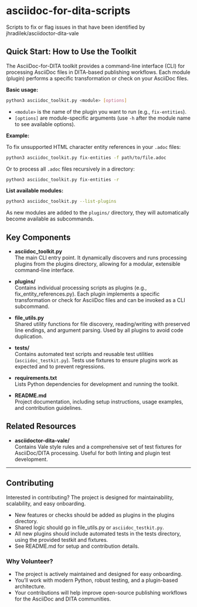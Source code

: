 # asciidoc-for-dita-scripts
Scripts to fix or flag issues in that have been identified by jhradilek/asciidoctor-dita-vale

## Quick Start: How to Use the Toolkit

The AsciiDoc-for-DITA toolkit provides a command-line interface (CLI) for processing AsciiDoc files in DITA-based publishing workflows. Each module (plugin) performs a specific transformation or check on your AsciiDoc files.

**Basic usage:**

```sh
python3 asciidoc_toolkit.py <module> [options]
```

- `<module>` is the name of the plugin you want to run (e.g., `fix-entities`).
- `[options]` are module-specific arguments (use `-h` after the module name to see available options).

**Example:**

To fix unsupported HTML character entity references in your `.adoc` files:

```sh
python3 asciidoc_toolkit.py fix-entities -f path/to/file.adoc
```

Or to process all `.adoc` files recursively in a directory:

```sh
python3 asciidoc_toolkit.py fix-entities -r
```

**List available modules:**

```sh
python3 asciidoc_toolkit.py --list-plugins
```

As new modules are added to the `plugins/` directory, they will automatically become available as subcommands.

## Key Components

- **asciidoc_toolkit.py**  
  The main CLI entry point. It dynamically discovers and runs processing plugins from the plugins directory, allowing for a modular, extensible command-line interface.

- **plugins/**  
  Contains individual processing scripts as plugins (e.g., fix_entity_references.py). Each plugin implements a specific transformation or check for AsciiDoc files and can be invoked as a CLI subcommand.

- **file_utils.py**  
  Shared utility functions for file discovery, reading/writing with preserved line endings, and argument parsing. Used by all plugins to avoid code duplication.

- **tests/**  
  Contains automated test scripts and reusable test utilities (`asciidoc_testkit.py`). Tests use fixtures to ensure plugins work as expected and to prevent regressions.

- **requirements.txt**  
  Lists Python dependencies for development and running the toolkit.

- **README.md**  
  Project documentation, including setup instructions, usage examples, and contribution guidelines.

## Related Resources

- **asciidoctor-dita-vale/**  
  Contains Vale style rules and a comprehensive set of test fixtures for AsciiDoc/DITA processing. Useful for both linting and plugin test development.

---

## Contributing

Interested in contributing? The project is designed for maintainability, scalability, and easy onboarding.

- New features or checks should be added as plugins in the plugins directory.
- Shared logic should go in file_utils.py or `asciidoc_testkit.py`.
- All new plugins should include automated tests in the tests directory, using the provided testkit and fixtures.
- See README.md for setup and contribution details.

### Why Volunteer?

- The project is actively maintained and designed for easy onboarding.
- You’ll work with modern Python, robust testing, and a plugin-based architecture.
- Your contributions will help improve open-source publishing workflows for the AsciiDoc and DITA communities.
